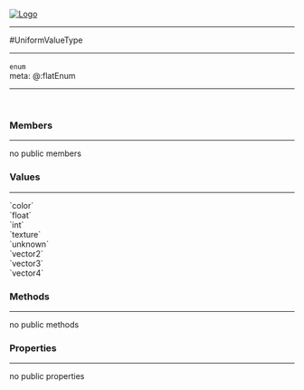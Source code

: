 
[![Logo](../../images/logo.png)](../../api/index.html)

---



#UniformValueType



---

`enum`
<span class="meta">
<br/>meta: @:flatEnum
</span>


---

&nbsp;
&nbsp;

<h3>Members</h3> <hr/>no public members<h3>Values</h3> <hr/><span class="member signature apipage">`color`<br/> </span>
        <span class="small_desc_flat"></span><span class="member signature apipage">`float`<br/> </span>
        <span class="small_desc_flat"></span><span class="member signature apipage">`int`<br/> </span>
        <span class="small_desc_flat"></span><span class="member signature apipage">`texture`<br/> </span>
        <span class="small_desc_flat"></span><span class="member signature apipage">`unknown`<br/> </span>
        <span class="small_desc_flat"></span><span class="member signature apipage">`vector2`<br/> </span>
        <span class="small_desc_flat"></span><span class="member signature apipage">`vector3`<br/> </span>
        <span class="small_desc_flat"></span><span class="member signature apipage">`vector4`<br/> </span>
        <span class="small_desc_flat"></span>

<h3>Methods</h3> <hr/>no public methods

<h3>Properties</h3> <hr/>no public properties

&nbsp;
&nbsp;
&nbsp;